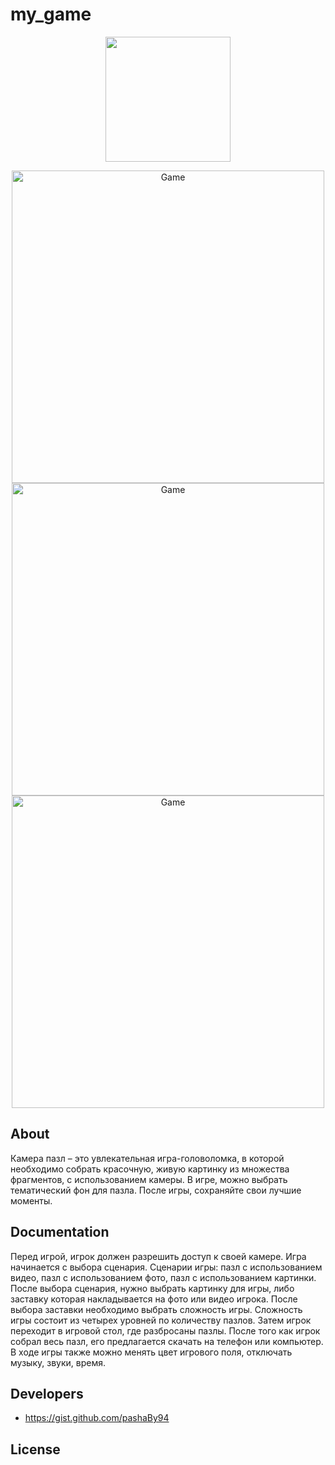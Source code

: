 # my_game
<p align="center">
      <img src="https://github.com/pashaBy94/my_game/blob/master/img/icon.png" width="200">
</p>

<p align="center">
   <img src="https://github.com/pashaBy94/my_game/blob/master/img/screen5mobile.png" alt="Game" width="500">
   <img src="https://github.com/pashaBy94/my_game/blob/master/img/screen2mobile.png" alt="Game" width="500">
   <img src="https://github.com/pashaBy94/my_game/blob/master/img/screen4mobile.png" alt="Game" width="500">
</p>

## About

<p>Камера пазл – это увлекательная игра-головоломка, в которой необходимо собрать красочную, живую картинку из множества фрагментов, с использованием камеры. В игре, можно выбрать тематический фон для пазла. После игры, сохраняйте свои лучшие моменты.</p>

## Documentation

<p>Перед игрой, игрок должен разрешить доступ к своей камере. Игра начинается с выбора сценария. 
Сценарии игры: пазл с использованием видео, пазл с использованием фото, пазл с использованием картинки. После выбора сценария, нужно выбрать картинку для игры, либо заставку которая накладывается на фото или видео игрока. После выбора заставки необходимо выбрать сложность игры. Сложность игры состоит из четырех уровней по количеству пазлов. Затем игрок переходит в игровой стол, где разбросаны пазлы. После того как игрок собрал весь пазл, его предлагается скачать на телефон или компьютер. В ходе игры также можно менять  цвет игрового поля, отключать музыку, звуки, время.</p>

## Developers

- https://gist.github.com/pashaBy94

## License
